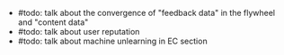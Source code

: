 - #todo: talk about the convergence of "feedback data" in the flywheel and "content data"
- #todo: talk about user reputation
- #todo: talk about machine unlearning in EC section